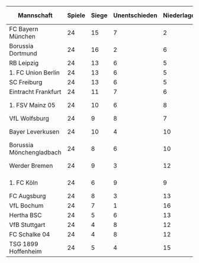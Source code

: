 |Mannschaft|Spiele|Siege|Unentschieden|Niederlagen|Tore|Gegentore|Tordifferenz|Punkte|Tendenz|Laufendes Spiel|Wappen|
|----------|------|-----|-------------|-----------|----|---------|------------|------|-------|---------------|------|
|FC Bayern München|24|15|7|2|71|25|46|52|SSSNS||https://i.imgur.com/jJEsJrj.png|
|Borussia Dortmund|24|16|2|6|49|30|19|50|USSSS||https://upload.wikimedia.org/wikipedia/commons/thumb/6/67/Borussia_Dortmund_logo.svg/560px-Borussia_Dortmund_logo.svg.png|
|RB Leipzig|24|13|6|5|49|29|20|45|SNSSN||https://i.imgur.com/Rpwsjz1.png|
|1. FC Union Berlin|24|13|6|5|36|28|8|45|UUNUS||https://assets.dfb.de/uploads/000/018/232/small_union-Berlin.jpg|
|SC Freiburg|24|13|6|5|37|33|4|45|SUUSS||https://i.imgur.com/r3mvi0h.png|
|Eintracht Frankfurt|24|11|7|6|46|34|12|40|UUNSN||https://i.imgur.com/X8NFkOb.png|
|1. FSV Mainz 05|24|10|6|8|39|35|4|36|USSSS||https://upload.wikimedia.org/wikipedia/commons/thumb/9/9e/Logo_Mainz_05.svg/1200px-Logo_Mainz_05.svg.png|
|VfL Wolfsburg|24|9|8|7|43|32|11|35|UUSNU||https://i.imgur.com/ucqKV4B.png|
|Bayer Leverkusen|24|10|4|10|43|39|4|34|SSUNS||https://upload.wikimedia.org/wikipedia/de/thumb/f/f7/Bayer_Leverkusen_Logo.svg/1200px-Bayer_Leverkusen_Logo.svg.png|
|Borussia Mönchengladbach|24|8|6|10|38|42|-4|30|NUNSN||https://i.imgur.com/KSIk0Eu.png|
|Werder Bremen|24|9|3|12|37|46|-9|30|NNSNN||https://upload.wikimedia.org/wikipedia/commons/thumb/b/be/SV-Werder-Bremen-Logo.svg/681px-SV-Werder-Bremen-Logo.svg.png|
|1. FC Köln|24|6|9|9|32|38|-6|27|NUNNS||https://upload.wikimedia.org/wikipedia/en/thumb/5/53/FC_Cologne_logo.svg/1200px-FC_Cologne_logo.svg.png|
|FC Augsburg|24|8|3|13|31|44|-13|27|NSNSN||https://i.imgur.com/sdE62e2.png|
|VfL Bochum|24|7|1|16|26|56|-30|22|SNNNN||https://i.imgur.com/5jy3Gfr.png|
|Hertha BSC|24|5|6|13|29|45|-16|21|UNSNS||https://i.imgur.com/apFwbYZ.png|
|VfB Stuttgart|24|4|8|12|29|41|-12|20|UNNSN||https://i.imgur.com/v0tkpNx.png|
|FC Schalke 04|24|4|8|12|20|44|-24|20|USSUU||https://upload.wikimedia.org/wikipedia/commons/9/97/FC_Schalke_04_Logo.png|
|TSG 1899 Hoffenheim|24|5|4|15|30|44|-14|19|NNNNN||https://i.imgur.com/gF0PfEl.png|
